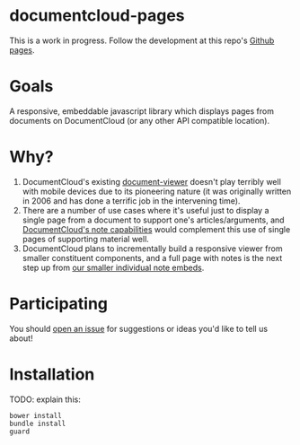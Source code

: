 # documentcloud-pages

This is a work in progress. Follow the development at this repo's [Github pages](http://documentcloud.github.io/documentcloud-pages/).

# Goals

A responsive, embeddable javascript library which displays pages from documents on DocumentCloud (or any other API compatible location).

# Why?

1. DocumentCloud's existing [document-viewer](https://github.com/documentcloud/document-viewer) doesn't play terribly well with mobile devices due to its pioneering nature (it was originally written in 2006 and has done a terrific job in the intervening time).
2. There are a number of use cases where it's useful just to display a single page from a document to support one's articles/arguments, and [DocumentCloud's note capabilities](http://www.documentcloud.org/help/notes) would complement this use of single pages of supporting material well.
3. DocumentCloud plans to incrementally build a responsive viewer from smaller constituent components, and a full page with notes is the next step up from [our smaller individual note embeds](http://www.documentcloud.org/help/notes).

# Participating

You should [open an issue](https://github.com/documentcloud/documentcloud-pages/issues) for suggestions or ideas you'd like to tell us about!

# Installation

TODO: explain this:

    bower install
    bundle install
    guard
